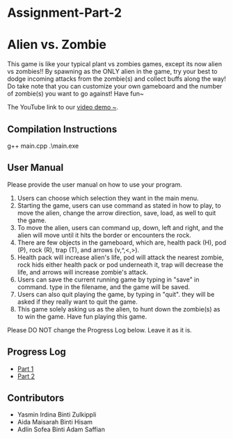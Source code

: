 # Assignment-Part-2
# Alien vs. Zombie

This game is like your typical plant vs zombies games, except its now alien vs zombies!! By spawning as the ONLY alien in the game, try your best to dodge incoming attacks from the zombie(s) and collect buffs along the way! Do take note that you can customize your own gameboard and the number of zombie(s) you want to go against! Have fun~

The YouTube link to our [video demo ~](https://youtu.be/dAhQZ3tbdTs).

## Compilation Instructions

g++ main.cpp 
.\main.exe

## User Manual

Please provide the user manual on how to use your program.

1. Users can choose which selection they want in the main menu.
2. Starting the game, users can use command as stated in how to play, to move the alien, change the arrow direction, save, load, as well to quit the game.
3. To move the alien, users can command up, down, left and right, and the alien will move until it hits the border or encounters the rock.
4. There are few objects in the gameboard, which are, health pack (H), pod (P), rock (R), trap (T), and arrows (v,^,<,>).
5. Health pack will increase alien's life, pod will attack the nearest zombie, rock hids either health pack or pod underneath it, trap will decrease the life, and arrows will increase zombie's attack. 
6. Users can save the current running game by typing in "save" in command. type in the filename, and the game will be saved.
7. Users can also quit playing the game, by typing in "quit". they will be asked if they really want to quit the game.
8. This game solely asking us as the alien, to hunt down the zombie(s) as to win the game. Have fun playing this game.


Please DO NOT change the Progress Log below. Leave it as it is.

## Progress Log

- [Part 1](PART1.md)
- [Part 2](PART2.md)

## Contributors

- Yasmin Irdina Binti Zulkippli
- Aida Maisarah Binti Hisam
- Adlin Sofea Binti Adam Saffian
